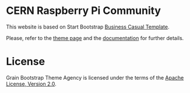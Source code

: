 
# CERN Raspberry Pi Community

This website is based on Start Bootstrap [Business Casual Template].

Please, refer to the [theme page] and the [documentation] for further details.


License
=======

Grain Bootstrap Theme Agency is licensed under the terms of the
[Apache License, Version 2.0][Apache License, Version 2.0].

[Grain]: http://sysgears.com/grain/

[Apache License, Version 2.0]: http://www.apache.org/licenses/LICENSE-2.0.html
[Developer Certificate of Origin]: https://raw.github.com/sysgears/grain/master/DCO
[Business Casual Template]: http://startbootstrap.com/template-overviews/business-casual/
[documentation]: http://sysgears.com/grain/docs/latest/
[theme page]: http://sysgears.com/grain/themes/business/